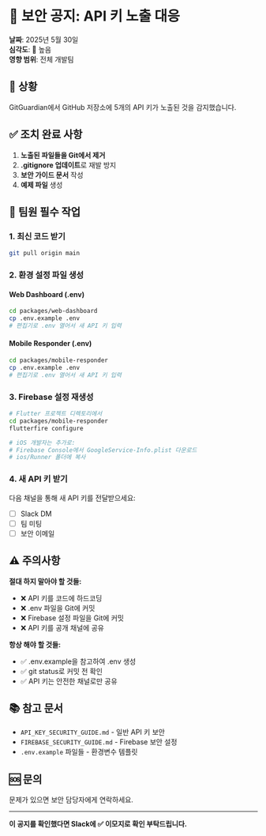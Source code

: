 # 📢 보안 공지: API 키 노출 대응

**날짜**: 2025년 5월 30일  
**심각도**: 🔴 높음  
**영향 범위**: 전체 개발팀

## 🚨 상황

GitGuardian에서 GitHub 저장소에 5개의 API 키가 노출된 것을 감지했습니다.

## ✅ 조치 완료 사항

1. **노출된 파일들을 Git에서 제거**
2. **.gitignore 업데이트**로 재발 방지
3. **보안 가이드 문서** 작성
4. **예제 파일** 생성

## 🎯 팀원 필수 작업

### 1. 최신 코드 받기
```bash
git pull origin main
```

### 2. 환경 설정 파일 생성

#### Web Dashboard (.env)
```bash
cd packages/web-dashboard
cp .env.example .env
# 편집기로 .env 열어서 새 API 키 입력
```

#### Mobile Responder (.env)
```bash
cd packages/mobile-responder  
cp .env.example .env
# 편집기로 .env 열어서 새 API 키 입력
```

### 3. Firebase 설정 재생성
```bash
# Flutter 프로젝트 디렉토리에서
cd packages/mobile-responder
flutterfire configure

# iOS 개발자는 추가로:
# Firebase Console에서 GoogleService-Info.plist 다운로드
# ios/Runner 폴더에 복사
```

### 4. 새 API 키 받기

다음 채널을 통해 새 API 키를 전달받으세요:
- [ ] Slack DM
- [ ] 팀 미팅
- [ ] 보안 이메일

## ⚠️ 주의사항

**절대 하지 말아야 할 것들:**
- ❌ API 키를 코드에 하드코딩
- ❌ .env 파일을 Git에 커밋
- ❌ Firebase 설정 파일을 Git에 커밋
- ❌ API 키를 공개 채널에 공유

**항상 해야 할 것들:**
- ✅ .env.example을 참고하여 .env 생성
- ✅ git status로 커밋 전 확인
- ✅ API 키는 안전한 채널로만 공유

## 📚 참고 문서

- `API_KEY_SECURITY_GUIDE.md` - 일반 API 키 보안
- `FIREBASE_SECURITY_GUIDE.md` - Firebase 보안 설정
- `.env.example` 파일들 - 환경변수 템플릿

## 🆘 문의

문제가 있으면 보안 담당자에게 연락하세요.

---

**이 공지를 확인했다면 Slack에 ✅ 이모지로 확인 부탁드립니다.**